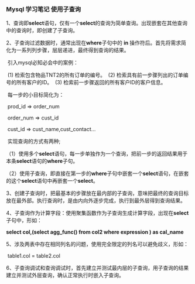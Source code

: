 ### Mysql 学习笔记 使用子查询

1、查询即**select**语句，仅有一个**select**的查询为简单查询。出现嵌套在其他查询中的查询时，即创建了子查询。

2、子查询过滤数据时，通常出现在**where**子句中的 **in** 操作符后。首先将需求简化为一系列列步骤，层层递进，最终得到查询的结果。

​        引入mysql必知必会中的案例：

​                     (1) 检索包含物品TNT2的所有订单的编号。
​                     (2) 检索具有前一步骤列出的订单编号的所有客户的ID。
​                     (3) 检索前一步骤返回的所有客户ID的客户信息。

​        每一步的小目标简化为：

​                                             prod_id =>  order_num

​                                             order_num =>  cust_id

​                                             cust_id => cust_name,cust_contact...

​         实现查询的方式有两种;

​        （1）使用多个**select**语句，每一步单独作为一个查询，把前一步的返回结果用于本条**select**语句的**where**子句。

​        （2）使用子查询，即直接在第一步的**where**子句中嵌套一个**select**语句，在嵌套的这个**select**语句中再嵌套一个**select**。



3、创建子查询时，把最基本的步骤放在最内部的子查询，意味把最终的查询目标放在最外部。执行查询时，是由内向外逐步完成，执行到最外层得到查询结果。



4、子查询作为计算字段：使用聚集函数作为子查询生成计算字段，出现在**select**子句中，形如：

  **select col,(select agg_func() from col2 where expression ) as  cal_name**

5、涉及两表中存在相同列名的问题，使用完全限定的列名可以避免歧义，形如：

​                                        table1.col  =  table2.col      

6、子查询调试和查询调试时，首先建立并测试最内层的子查询，用子查询的结果
建立并测试外层查询，确认正常执行时嵌入子查询。